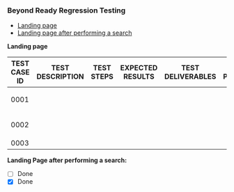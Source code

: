 ### Beyond Ready Regression Testing


- [Landing page](#landing-page-after-performing-a-search)
- [Landing page after performing a search](#landing-page-after-performing-a-search)

**Landing page**

| TEST CASE ID  | TEST DESCRIPTION | TEST STEPS | EXPECTED RESULTS | TEST DELIVERABLES | TEST PERFORMED |
| ------------- | ---------------- | ---------- | ---------------- | ----------------- | -------------- |
|     0001      |                  |            |                  |                   |  <ul><li>      |
|     0002      |                  |            |                  |                   |  <ul><li>- Yes |
|     0003      |                  |            |                  |                   |                |

**Landing Page after performing a search:**

- [ ] Done
- [x] Done
